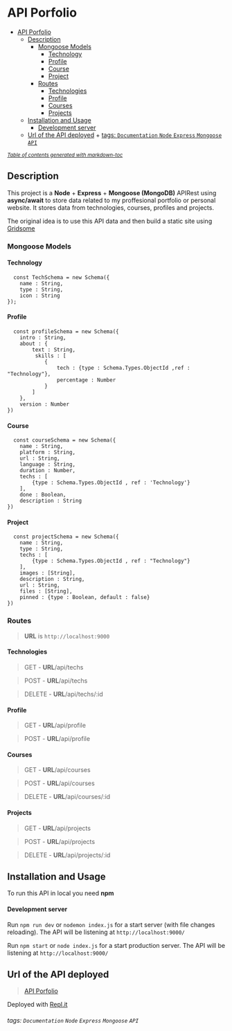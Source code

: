 API Porfolio
===

- [API Porfolio](#api-porfolio)
  * [Description](#description)
    + [Mongoose Models](#mongoose-models)
      - [Technology](#technology)
      - [Profile](#profile)
      - [Course](#course)
      - [Project](#project)
    + [Routes](#routes)
      - [Technologies](#technologies)
      - [Profile](#profile-1)
      - [Courses](#courses)
      - [Projects](#projects)
  * [Installation and Usage](#installation-and-usage)
      - [Development server](#development-server)
  * [Url of the API deployed](#url-of-the-api-deployed)
          + [tags: `Documentation` `Node` `Express` `Mongoose` `API`](#tags---documentation---node---express---mongoose---api-)

<small><i><a href='http://ecotrust-canada.github.io/markdown-toc/'>Table of contents generated with markdown-toc</a></i></small>


## Description

This project is a **Node** + **Express** + **Mongoose (MongoDB)** APIRest using **async/await** 
to store data related to my proffesional portfolio or personal website. It stores data from technologies, courses, profiles and projects.

The original idea is to use this API data and then build a static site using [Gridsome](https://gridsome.org/)

### Mongoose Models

#### Technology

```gherkin=
  const TechSchema = new Schema({
    name : String,
    type : String,
    icon : String
});
```

#### Profile

```gherkin=
  const profileSchema = new Schema({
    intro : String,
    about : {
        text : String,
         skills : [
            {
                tech : {type : Schema.Types.ObjectId ,ref : "Technology"},
                percentage : Number
            }
        ]
    },
    version : Number
})
```

#### Course

```gherkin=
  const courseSchema = new Schema({
    name : String,
    platform : String,
    url : String,
    language : String,
    duration : Number,
    techs : [
        {type : Schema.Types.ObjectId , ref : 'Technology'}
    ],
    done : Boolean,
    description : String
})
```

#### Project

```gherkin=
  const projectSchema = new Schema({
    name : String,
    type : String,
    techs : [
        {type : Schema.Types.ObjectId , ref : "Technology"}
    ],
    images : [String],
    description : String,
    url : String,
    files : [String],
    pinned : {type : Boolean, default : false}
})
```

### Routes

> **URL** is `http://localhost:9000`

#### Technologies
> GET - **URL**/api/techs

> POST - **URL**/api/techs

> DELETE - **URL**/api/techs/:id

#### Profile
> GET - **URL**/api/profile

> POST -  **URL**/api/profile

#### Courses
> GET - **URL**/api/courses

> POST - **URL**/api/courses

> DELETE - **URL**/api/courses/:id

#### Projects
> GET - **URL**/api/projects

> POST - **URL**/api/projects

> DELETE - **URL**/api/projects/:id

## Installation and Usage

To run this API in local you need **npm**

#### Development server

Run `npm run dev` or `nodemon index.js` for a start server (with file changes reloading). The API will be listening at `http://localhost:9000/`

Run `npm start` or `node index.js` for a start production server. The API will be listening at `http://localhost:9000/`


Url of the API deployed
---
> [API Porfolio](https://api-node-portfolio.omarpv.repl.co/)

Deployed with [Repl.it](https://repl.it/)


###### tags: `Documentation` `Node` `Express` `Mongoose` `API`
